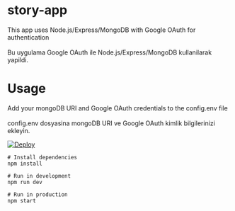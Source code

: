 # story-app
This app uses Node.js/Express/MongoDB with Google OAuth for authentication <br> <br>
Bu uygulama Google OAuth ile Node.js/Express/MongoDB kullanilarak yapildi.

# Usage
Add your mongoDB URI and Google OAuth credentials to the config.env file <br> <br>
config.env dosyasina mongoDB URI ve Google OAuth kimlik bilgilerinizi ekleyin.

[![Deploy](https://www.herokucdn.com/deploy/button.png)](https://storyappp.herokuapp.com/)
```
# Install dependencies
npm install

# Run in development
npm run dev

# Run in production
npm start
```
